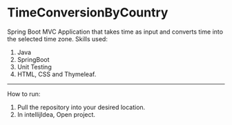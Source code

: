 # TimeConversionByCountry
Spring Boot MVC Application that takes time as input and converts time into the selected time zone. 
Skills used: 
1. Java
2. SpringBoot
3. Unit Testing
4. HTML, CSS and Thymeleaf.
____________________________
How to run: 
1. Pull the repository into your desired location.
2. In intellijIdea, Open project. 
